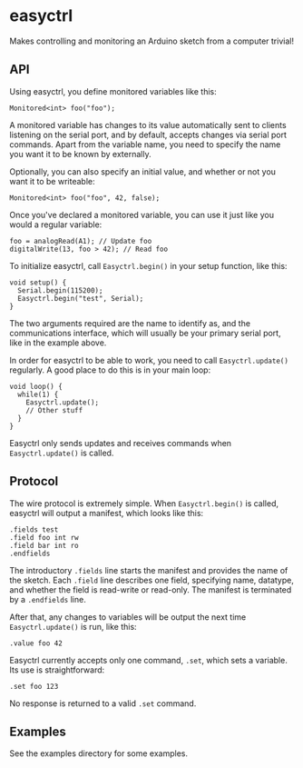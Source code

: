 easyctrl
========

Makes controlling and monitoring an Arduino sketch from a computer trivial!

## API

Using easyctrl, you define monitored variables like this:

    Monitored<int> foo("foo");

A monitored variable has changes to its value automatically sent to clients listening on the serial port, and by default, accepts changes via serial port commands. Apart from the variable name, you need to specify the name you want it to be known by externally.

Optionally, you can also specify an initial value, and whether or not you want it to be writeable:

    Monitored<int> foo("foo", 42, false);

Once you've declared a monitored variable, you can use it just like you would a regular variable:

    foo = analogRead(A1); // Update foo
    digitalWrite(13, foo > 42); // Read foo

To initialize easyctrl, call `Easyctrl.begin()` in your setup function, like this:

    void setup() {
      Serial.begin(115200);
      Easyctrl.begin("test", Serial);
    }

The two arguments required are the name to identify as, and the communications interface, which will usually be your primary serial port, like in the example above.

In order for easyctrl to be able to work, you need to call `Easyctrl.update()` regularly. A good place to do this is in your main loop:

    void loop() {
      while(1) {
        Easyctrl.update();
        // Other stuff
      }
    }

Easyctrl only sends updates and receives commands when `Easyctrl.update()` is called. 

## Protocol

The wire protocol is extremely simple. When `Easyctrl.begin()` is called, easyctrl will output a manifest, which looks like this:

    .fields test
    .field foo int rw
    .field bar int ro
    .endfields

The introductory `.fields` line starts the manifest and provides the name of the sketch. Each `.field` line describes one field, specifying name, datatype, and whether the field is read-write or read-only. The manifest is terminated by a `.endfields` line.

After that, any changes to variables will be output the next time `Easyctrl.update()` is run, like this:

    .value foo 42

Easyctrl currently accepts only one command, `.set`, which sets a variable. Its use is straightforward:

    .set foo 123

No response is returned to a valid `.set` command.

## Examples

See the examples directory for some examples.

